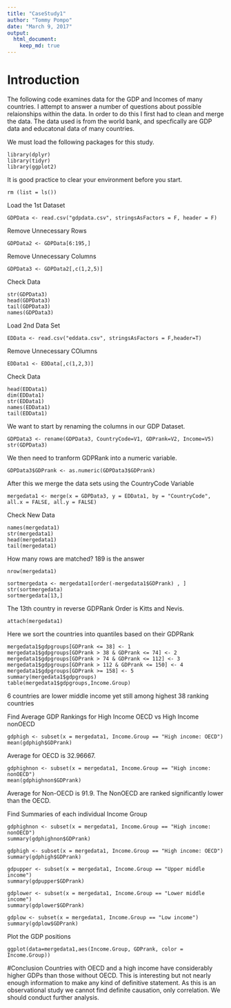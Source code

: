 ```yaml
---
title: "CaseStudy1"
author: "Tommy Pompo"
date: "March 9, 2017"
output: 
  html_document:
    keep_md: true
---
```


# Introduction
The following code examines data for the GDP and Incomes of many countries. I attempt to answer a number of questions
about possible relaionships within the data. In order to do this I first had to clean and merge the data. The data used is from the world bank, and specfically are 
GDP data and educatonal data of many countries.




We must load the following packages for this study.
```{r}
library(dplyr)
library(tidyr)
library(ggplot2)
```
It is good practice to clear your environment before you start.
```{r}
rm (list = ls())
```
Load the 1st Dataset
```{r}
GDPData <- read.csv("gdpdata.csv", stringsAsFactors = F, header = F)
```
Remove Unnecessary Rows
```{r}
GDPData2 <- GDPData[6:195,]
```
Remove Unnecessary Columns
```{r}
GDPData3 <- GDPData2[,c(1,2,5)]
```
Check Data
```{r}
str(GDPData3)
head(GDPData3)
tail(GDPData3)
names(GDPData3)
```
Load 2nd Data Set
```{r}
EDData <- read.csv("eddata.csv", stringsAsFactors = F,header=T)
```
Remove Unnecessary COlumns
```{r}
EDData1 <- EDData[,c(1,2,3)]
```
Check Data
```{r}
head(EDData1)
dim(EDData1)
str(EDData1)
names(EDData1)
tail(EDData1)
```
We want to start by renaming the columns in our GDP Dataset.
```{r}
GDPData3 <- rename(GDPData3, CountryCode=V1, GDPrank=V2, Income=V5)
str(GDPData3)
```
We then need to tranform GDPRank into a numeric variable.
```{r}
GDPData3$GDPrank <- as.numeric(GDPData3$GDPrank)
```
After this we merge the data sets using the CountryCode Variable
```{r}
mergedata1 <- merge(x = GDPData3, y = EDData1, by = "CountryCode", all.x = FALSE, all.y = FALSE)
```

Check New Data
```{r}
names(mergedata1)
str(mergedata1)
head(mergedata1)
tail(mergedata1)
```
How many rows are matched? 189 is the answer
```{r}
nrow(mergedata1)
```

```{r}
sortmergedata <- mergedata1[order(-mergedata1$GDPrank) , ]
str(sortmergedata)
sortmergedata[13,]
```
The 13th country in reverse GDPRank Order is Kitts and Nevis.

```{r}
attach(mergedata1)
```
Here we sort the countries into quantiles based on their GDPRank
```{r}
mergedata1$gdpgroups[GDPrank <= 38] <- 1
mergedata1$gdpgroups[GDPrank > 38 & GDPrank <= 74] <- 2
mergedata1$gdpgroups[GDPrank > 74 & GDPrank <= 112] <- 3
mergedata1$gdpgroups[GDPrank > 112 & GDPrank <= 150] <- 4
mergedata1$gdpgroups[GDPrank >= 158] <- 5
summary(mergedata1$gdpgroups)
table(mergedata1$gdpgroups,Income.Group)
```
6 countries are lower middle income yet still among highest 38 ranking countries


Find Average GDP Rankings for High Income OECD vs High Income nonOECD
```{r}
gdphigh <- subset(x = mergedata1, Income.Group == "High income: OECD")
mean(gdphigh$GDPrank)
```
Average for OECD is 32.96667.
```{r}
gdphighnon <- subset(x = mergedata1, Income.Group == "High income: nonOECD")
mean(gdphighnon$GDPrank)
```

Average for Non-OECD is 91.9. The NonOECD are ranked significantly lower than the OECD.


Find Summaries of each individual Income Group
```{r}
gdphighnon <- subset(x = mergedata1, Income.Group == "High income: nonOECD")
summary(gdphighnon$GDPrank)

gdphigh <- subset(x = mergedata1, Income.Group == "High income: OECD")
summary(gdphigh$GDPrank)

gdpupper <- subset(x = mergedata1, Income.Group == "Upper middle income")
summary(gdpupper$GDPrank)

gdplower <- subset(x = mergedata1, Income.Group == "Lower middle income")
summary(gdplower$GDPrank)

gdplow <- subset(x = mergedata1, Income.Group == "Low income")
summary(gdplow$GDPrank)
```
Plot the GDP positions
```{r}
ggplot(data=mergedata1,aes(Income.Group, GDPrank, color = Income.Group))
```


#Conclusion
Countries with OECD and a high income have considerably higher GDPs than those without OECD.
This is interesting but not nearly enough information to make any kind of definitive statement.
As this is an observational study we cannot find definite causation, only correlation.
We should conduct further analysis.
